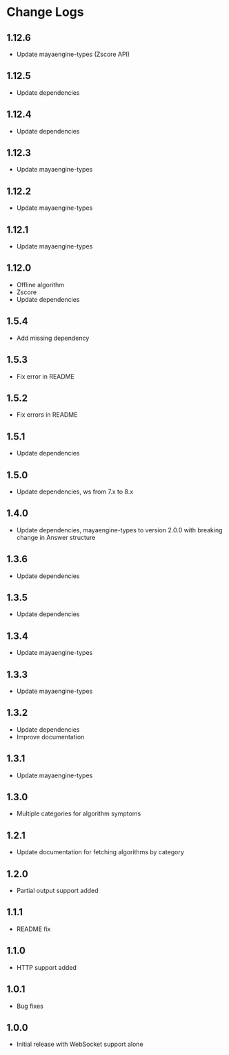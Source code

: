 # Change Logs

## 1.12.6

- Update mayaengine-types (Zscore API)

## 1.12.5

- Update dependencies

## 1.12.4

- Update dependencies

## 1.12.3

- Update mayaengine-types

## 1.12.2

- Update mayaengine-types

## 1.12.1

- Update mayaengine-types

## 1.12.0

- Offline algorithm
- Zscore
- Update dependencies

## 1.5.4

- Add missing dependency

## 1.5.3

- Fix error in README

## 1.5.2

- Fix errors in README

## 1.5.1

- Update dependencies

## 1.5.0

- Update dependencies, ws from 7.x to 8.x

## 1.4.0

- Update dependencies, mayaengine-types to version 2.0.0 with breaking change in Answer structure

## 1.3.6

- Update dependencies

## 1.3.5

- Update dependencies

## 1.3.4

- Update mayaengine-types

## 1.3.3

- Update mayaengine-types

## 1.3.2

- Update dependencies
- Improve documentation

## 1.3.1

- Update mayaengine-types

## 1.3.0

- Multiple categories for algorithm symptoms

## 1.2.1

- Update documentation for fetching algorithms by category

## 1.2.0

- Partial output support added

## 1.1.1

- README fix

## 1.1.0

- HTTP support added

## 1.0.1

- Bug fixes

## 1.0.0

- Initial release with WebSocket support alone

